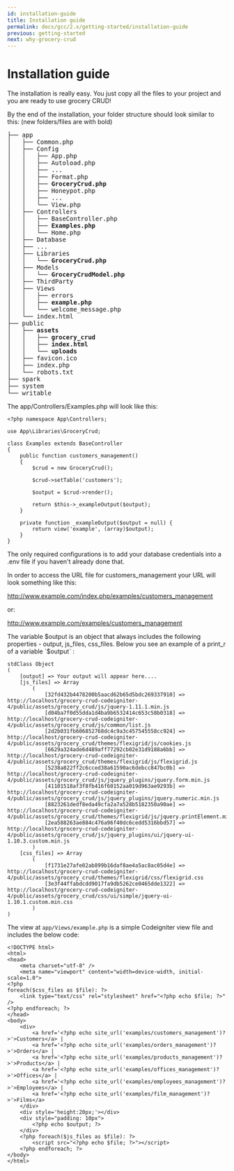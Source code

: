 ```yaml
---
id: installation-guide
title: Installation guide
permalink: docs/gcc/2.x/getting-started/installation-guide
previous: getting-started
next: why-grocery-crud
---
```


# Installation guide

The installation is really easy. You just copy all the files to your project and you are ready to use grocery CRUD!

By the end of the installation, your folder structure should look similar to this: (new folders/files are with bold)

<pre>├── app
│   ├── Common.php
│   ├── Config
│   │   ├── App.php
│   │   ├── Autoload.php
│   │   ├── ...
│   │   ├── Format.php
│   │   ├── <strong>GroceryCrud.php</strong>
│   │   ├── Honeypot.php
│   │   ├── ...
│   │   └── View.php
│   ├── Controllers
│   │   ├── BaseController.php
│   │   ├── <strong>Examples.php</strong>
│   │   └── Home.php
│   ├── Database
│   ├── ...
│   ├── Libraries
│   │   └── <strong>GroceryCrud.php</strong>
│   ├── Models
│   │   └── <strong>GroceryCrudModel.php</strong>
│   ├── ThirdParty
│   ├── Views
│   │   ├── errors
│   │   ├── <strong>example.php</strong>
│   │   └── welcome_message.php
│   └── index.html
├── public
│   ├── <strong>assets</strong>
│   │   ├── <strong>grocery_crud</strong>
│   │   ├── <strong>index.html</strong>
│   │   └── <strong>uploads</strong>
│   ├── favicon.ico
│   ├── index.php
│   └── robots.txt
├── spark
├── system
└── writable</pre>

The app/Controllers/Examples.php will look like this:

	<?php namespace App\Controllers;

	use App\Libraries\GroceryCrud;

	class Examples extends BaseController
	{
        public function customers_management()
	    {
	        $crud = new GroceryCrud();

            $crud->setTable('customers');

            $output = $crud->render();

            return $this->_exampleOutput($output);
	    }

	    private function _exampleOutput($output = null) {
	        return view('example', (array)$output);
	    }
	}

The only required configurations is to add your database credentials into a .env file  if you haven't already done that.

In order to access the URL file for customers_management your URL will look something like this:

http://www.example.com/index.php/examples/customers_management

or:

http://www.example.com/examples/customers_management

The variable $output is an object that always includes the following properties - output, js_files, css_files. 
Below you see an example of a print_r of a variable `$output` :

    stdClass Object
    (
        [output] => Your output will appear here....
        [js_files] => Array
            (
                [32fd432b4478200b5aacd62b65d5bdc269337910] => http://localhost/grocery-crud-codeigniter-4/public/assets/grocery_crud/js/jquery-1.11.1.min.js
                [d04ba7f0d55dda1d4ba9b6532414c653c58b0318] => http://localhost/grocery-crud-codeigniter-4/public/assets/grocery_crud/js/common/list.js
                [2d2b031fb606852768dc4c9a3c457545558cc924] => http://localhost/grocery-crud-codeigniter-4/public/assets/grocery_crud/themes/flexigrid/js/cookies.js
                [6629a324ade6d489aff77292cb02e31d9188a6bb] => http://localhost/grocery-crud-codeigniter-4/public/assets/grocery_crud/themes/flexigrid/js/flexigrid.js
                [5238a822ff2c6cced38a61590ac6debcc847bc0b] => http://localhost/grocery-crud-codeigniter-4/public/assets/grocery_crud/js/jquery_plugins/jquery.form.min.js
                [41101518af3f8fb416f60152aa019d963ae9293b] => http://localhost/grocery-crud-codeigniter-4/public/assets/grocery_crud/js/jquery_plugins/jquery.numeric.min.js
                [8823261dedf8eda49cfa2a7a528b5182350a90ae] => http://localhost/grocery-crud-codeigniter-4/public/assets/grocery_crud/themes/flexigrid/js/jquery.printElement.min.js
                [2ea588263ae884c476a96f40dc6cedd5316bbd57] => http://localhost/grocery-crud-codeigniter-4/public/assets/grocery_crud/js/jquery_plugins/ui/jquery-ui-1.10.3.custom.min.js
            )
        [css_files] => Array
            (
                [f1731e27afe02ab899b16daf8ae4a5ac8ac05d4e] => http://localhost/grocery-crud-codeigniter-4/public/assets/grocery_crud/themes/flexigrid/css/flexigrid.css
                [3e3f44ffabdcdd9017fa9db5262ce0465dde1322] => http://localhost/grocery-crud-codeigniter-4/public/assets/grocery_crud/css/ui/simple/jquery-ui-1.10.1.custom.min.css
            )
    )
    
The view at `app/Views/example.php` is a simple Codeigniter view file and includes the below code:

	<!DOCTYPE html>
	<html>
	<head>
        <meta charset="utf-8" />
        <meta name="viewport" content="width=device-width, initial-scale=1.0">
	<?php 
	foreach($css_files as $file): ?>
		<link type="text/css" rel="stylesheet" href="<?php echo $file; ?>" />
	<?php endforeach; ?>
	</head>
	<body>
		<div>
		    <a href='<?php echo site_url('examples/customers_management')?>'>Customers</a> |
		    <a href='<?php echo site_url('examples/orders_management')?>'>Orders</a> |
		    <a href='<?php echo site_url('examples/products_management')?>'>Products</a> |
		    <a href='<?php echo site_url('examples/offices_management')?>'>Offices</a> | 
		    <a href='<?php echo site_url('examples/employees_management')?>'>Employees</a> |		 
		    <a href='<?php echo site_url('examples/film_management')?>'>Films</a>
		</div>
		<div style='height:20px;'></div>  
	    <div style="padding: 10px">
			<?php echo $output; ?>
	    </div>
	    <?php foreach($js_files as $file): ?>
	        <script src="<?php echo $file; ?>"></script>
	    <?php endforeach; ?>
	</body>
	</html>

    